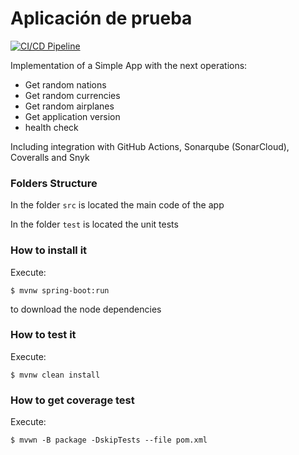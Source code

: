 # Aplicación de prueba

[![CI/CD Pipeline](https://github.com/correaandrea/labcicd/actions/workflows/build.yml/badge.svg?branch=main)](https://github.com/correaandrea/labcicd/actions/workflows/build.yml)

Implementation of a Simple App with the next operations:

* Get random nations
* Get random currencies
* Get random airplanes
* Get application version
* health check
	
Including integration with GitHub Actions, Sonarqube (SonarCloud), Coveralls and Snyk
	
### Folders Structure
	
In the folder `src` is located the main code of the app
	
In the folder `test` is located the unit tests
	
### How to install it
	
Execute:
	
```shell
$ mvnw spring-boot:run
```
to download the node dependencies
	
### How to test it
	
Execute:
	
  ```shell
  $ mvnw clean install
  ```
	
  ### How to get coverage test
	
  Execute:
	
  ```shell
  $ mvwn -B package -DskipTests --file pom.xml
  ```
